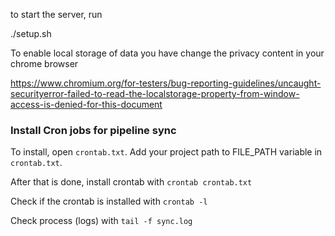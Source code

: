 to start the server, run

./setup.sh


To enable local storage of data you have change the privacy content in your chrome browser

https://www.chromium.org/for-testers/bug-reporting-guidelines/uncaught-securityerror-failed-to-read-the-localstorage-property-from-window-access-is-denied-for-this-document

### Install Cron jobs for pipeline sync

To install, open `crontab.txt`. Add your project path to FILE_PATH variable in `crontab.txt`.

After that is done, install crontab with `crontab crontab.txt`

Check if the crontab is installed with `crontab -l`

Check process (logs) with `tail -f sync.log`
